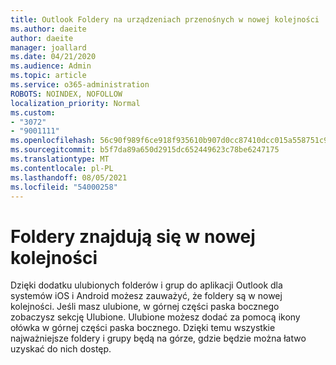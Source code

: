 ```yaml
---
title: Outlook Foldery na urządzeniach przenośnych w nowej kolejności
ms.author: daeite
author: daeite
manager: joallard
ms.date: 04/21/2020
ms.audience: Admin
ms.topic: article
ms.service: o365-administration
ROBOTS: NOINDEX, NOFOLLOW
localization_priority: Normal
ms.custom:
- "3072"
- "9001111"
ms.openlocfilehash: 56c90f989f6ce918f935610b907d0cc87410dcc015a558751c9065928eb17386
ms.sourcegitcommit: b5f7da89a650d2915dc652449623c78be6247175
ms.translationtype: MT
ms.contentlocale: pl-PL
ms.lasthandoff: 08/05/2021
ms.locfileid: "54000258"
---
```

# <a name="my-folders-are-in-a-new-order"></a>Foldery znajdują się w nowej kolejności

Dzięki dodatku ulubionych folderów i grup do aplikacji Outlook dla systemów iOS i Android możesz zauważyć, że foldery są w nowej kolejności. Jeśli masz ulubione, w górnej części paska bocznego zobaczysz sekcję Ulubione. Ulubione możesz dodać za pomocą ikony ołówka w górnej części paska bocznego. Dzięki temu wszystkie najważniejsze foldery i grupy będą na górze, gdzie będzie można łatwo uzyskać do nich dostęp.